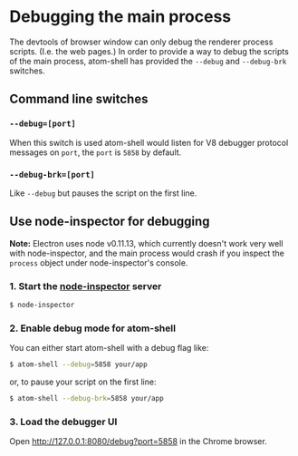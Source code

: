 # Debugging the main process

The devtools of browser window can only debug the renderer process scripts.
(I.e. the web pages.) In order to provide a way to debug the scripts of
the main process, atom-shell has provided the `--debug` and `--debug-brk`
switches.

## Command line switches

### `--debug=[port]`

When this switch is used atom-shell would listen for V8 debugger protocol
messages on `port`, the `port` is `5858` by default.

### `--debug-brk=[port]`

Like `--debug` but pauses the script on the first line.

## Use node-inspector for debugging

__Note:__ Electron uses node v0.11.13, which currently doesn't work very well
with node-inspector, and the main process would crash if you inspect the
`process` object under node-inspector's console.

### 1. Start the [node-inspector][node-inspector] server

```bash
$ node-inspector
```

### 2. Enable debug mode for atom-shell

You can either start atom-shell with a debug flag like:

```bash
$ atom-shell --debug=5858 your/app
```

or, to pause your script on the first line:

```bash
$ atom-shell --debug-brk=5858 your/app
```

### 3. Load the debugger UI

Open http://127.0.0.1:8080/debug?port=5858 in the Chrome browser.

[node-inspector]: https://github.com/node-inspector/node-inspector
